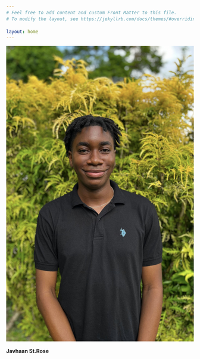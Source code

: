```yaml
---
# Feel free to add content and custom Front Matter to this file.
# To modify the layout, see https://jekyllrb.com/docs/themes/#overriding-theme-defaults

layout: home
---
```


![Javhaan St Rose](/img/jstrose.jpeg)

**Javhaan St.Rose**
